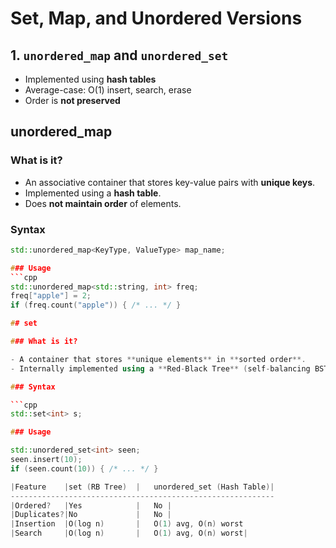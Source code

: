 # Set, Map, and Unordered Versions

## 1. `unordered_map` and `unordered_set`

- Implemented using **hash tables**
- Average-case: O(1) insert, search, erase
- Order is **not preserved**

## unordered_map

### What is it?

- An associative container that stores key-value pairs with **unique keys**.
- Implemented using a **hash table**.
- Does **not maintain order** of elements.

### Syntax

```cpp
std::unordered_map<KeyType, ValueType> map_name;

### Usage
```cpp
std::unordered_map<std::string, int> freq;
freq["apple"] = 2;
if (freq.count("apple")) { /* ... */ }

## set

### What is it?

- A container that stores **unique elements** in **sorted order**.
- Internally implemented using a **Red-Black Tree** (self-balancing BST).

### Syntax

```cpp
std::set<int> s;

### Usage

std::unordered_set<int> seen;
seen.insert(10);
if (seen.count(10)) { /* ... */ }

|Feature	|set (RB Tree)	|   unordered_set (Hash Table)|
-----------------------------------------------------------
|Ordered?	|Yes            |	No |
|Duplicates?|No             |   No |
|Insertion	|O(log n)       |	O(1) avg, O(n) worst
|Search     |O(log n)       |	O(1) avg, O(n) worst|

